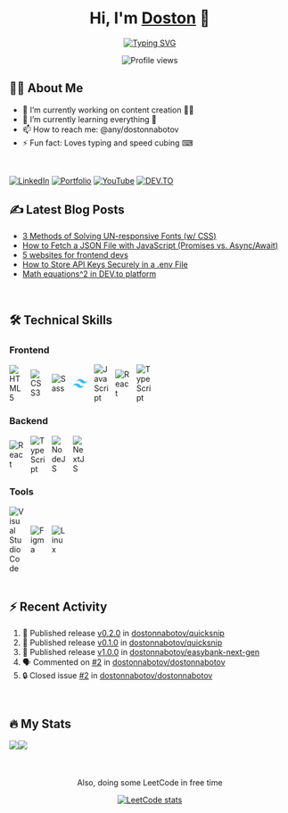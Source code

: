 <h1 align="center">Hi, I'm <a href="https://dostonnabotov.com">Doston</a> 👋</h1>

<p align="center">
  <a href="https://git.io/typing-svg"><img src="https://readme-typing-svg.demolab.com?font=Fira+Code&size=24&pause=1000&color=31ABE1&center=true&width=435&lines=Frontend+Developer+;UI/UX+Designer+;Content+Creator+;and+Passionate+Learner!;Nice+to+meet+you..." alt="Typing SVG" /></a>
</p>

<div align="center">
  <img src="https://komarev.com/ghpvc/?username=dostonnabotov&color=blue&abbreviated=true" alt="Profile views">
</div>

## 👨‍💻 About Me

- 🔭 I’m currently working on content creation 👨‍💻
- 🌱 I’m currently learning everything 🤣
- 📫 How to reach me: @any/dostonnabotov
- ⚡ Fun fact: Loves typing and speed cubing ⌨

<br />

[![LinkedIn](https://img.shields.io/badge/LinkedIn-0077B5?style=for-the-badge&logo=linkedin&logoColor=white)](https://www.linkedin.com/in/dostonnabotov)
[![Portfolio](https://img.shields.io/badge/Portfolio-030607?style=for-the-badge&logo=google&logoColor=white)](https://dostonnabotov.com/)
[![YouTube](https://img.shields.io/badge/YouTube-FF0000?style=for-the-badge&logo=youtube&logoColor=white)](https://www.youtube.com/@Technoph1le)
[![DEV.TO](https://img.shields.io/badge/DEV.TO-black?style=for-the-badge&logo=dev.to&logoColor=white)](https://dev.to/dostonnabotov)

## ✍ Latest Blog Posts

<!-- BLOG-POST-LIST:START -->
- [3 Methods of Solving UN-responsive Fonts &lpar;w/ CSS&rpar;](https://dev.to/technoph1le/3-methods-of-solving-un-responsive-fonts-w-css-414o)
- [How to Fetch a JSON File with JavaScript &lpar;Promises vs. Async/Await&rpar;](https://dev.to/technoph1le/how-to-fetch-a-json-file-with-javascript-promises-vs-asyncawait-26bo)
- [5 websites for frontend devs](https://dev.to/technoph1le/5-websites-for-frontend-devs-4ne0)
- [How to Store API Keys Securely in a .env File](https://dev.to/technoph1le/how-to-store-api-keys-securely-in-a-env-file-32eo)
- [Math equations^2 in DEV.to platform](https://dev.to/technoph1le/math-equations2-in-devto-platform-2io0)
<!-- BLOG-POST-LIST:END -->

<br />

## 🛠 Technical Skills

### Frontend 

<div style="display: flex; align-items: center; gap: .75rem; flex-wrap: wrap">
  <img title="HTML5" alt="HTML5" width="26px" src="https://cdn.jsdelivr.net/gh/devicons/devicon/icons/html5/html5-original.svg" />
  <img title="CSS3" alt="CSS3" width="26px" src="https://cdn.jsdelivr.net/gh/devicons/devicon/icons/css3/css3-original.svg" />
  <img title="Sass" alt="Sass" width="26px" src="https://cdn.jsdelivr.net/gh/devicons/devicon/icons/sass/sass-original.svg" />
  <img title="TailWind CSS" alt="TailWind CSS" width="26px" src="https://github.com/devicons/devicon/blob/v2.16.0/icons/tailwindcss/tailwindcss-original.svg" />
  <img title="JavaScript" alt="JavaScript" width="26px" src="https://cdn.jsdelivr.net/gh/devicons/devicon/icons/javascript/javascript-original.svg" />
  <img title="React" alt="React" width="26px" src="https://cdn.jsdelivr.net/gh/devicons/devicon/icons/react/react-original.svg" />
  <img title="TypeScript" alt="TypeScript" width="26px" src="https://cdn.jsdelivr.net/gh/devicons/devicon/icons/typescript/typescript-original.svg" />
</div>

### Backend

<div style="display: flex; align-items: center; gap: .75rem; flex-wrap: wrap">
  <img title="React" alt="React" width="26px" src="https://cdn.jsdelivr.net/gh/devicons/devicon/icons/react/react-original.svg" />
  <img title="TypeScript" alt="TypeScript" width="26px" src="https://cdn.jsdelivr.net/gh/devicons/devicon/icons/typescript/typescript-original.svg" />
  <img title="NodeJS" alt="NodeJS" width="26px" src="https://cdn.jsdelivr.net/gh/devicons/devicon/icons/nodejs/nodejs-original.svg" />
  <img title="NextJS" alt="NextJS" width="26px" src="https://cdn.jsdelivr.net/gh/devicons/devicon/icons/nextjs/nextjs-original.svg" />
</div>

### Tools

<div style="display: flex; align-items: center; gap: .75rem; flex-wrap: wrap">
  <img title="Visual Studio Code" alt="Visual Studio Code" width="26px" src="https://cdn.jsdelivr.net/gh/devicons/devicon/icons/vscode/vscode-original.svg" />
  <img title="Figma" alt="Figma" width="26px" src="https://cdn.jsdelivr.net/gh/devicons/devicon/icons/figma/figma-original.svg" />
  <img title="Linux" alt="Linux" width="26px" src="https://cdn.jsdelivr.net/gh/devicons/devicon/icons/linux/linux-original.svg" />
</div>

<br />

## ⚡ Recent Activity

<!--START_SECTION:activity-->

1. 🚀 Published release [v0.2.0](https://github.com/dostonnabotov/quicksnip/releases/tag/v0.2.0) in [dostonnabotov/quicksnip](https://github.com/dostonnabotov/quicksnip)
2. 🚀 Published release [v0.1.0](https://github.com/dostonnabotov/quicksnip/releases/tag/v0.1.0) in [dostonnabotov/quicksnip](https://github.com/dostonnabotov/quicksnip)
3. 🚀 Published release [v1.0.0](https://github.com/dostonnabotov/easybank-next-gen/releases/tag/v1.0.0) in [dostonnabotov/easybank-next-gen](https://github.com/dostonnabotov/easybank-next-gen)
4. 🗣 Commented on [#2](https://github.com/dostonnabotov/dostonnabotov/issues/2#issuecomment-2401950904) in [dostonnabotov/dostonnabotov](https://github.com/dostonnabotov/dostonnabotov)
5. 🔒 Closed issue [#2](https://github.com/dostonnabotov/dostonnabotov/issues/2) in [dostonnabotov/dostonnabotov](https://github.com/dostonnabotov/dostonnabotov)
<!--END_SECTION:activity-->

<br />

## 🔥 My Stats

<div style="display: flex; flex-wrap: wrap;">
<picture>
  <source 
    srcset="http://github-readme-streak-stats.herokuapp.com?user=dostonnabotov&theme=dark&background=0d1117&border=30363d"
    media="(prefers-color-scheme: dark)"
  />
  <source
    srcset="http://github-readme-streak-stats.herokuapp.com?user=dostonnabotov&theme=default"
    media="(prefers-color-scheme: light), (prefers-color-scheme: no-preference)"
  />
  <img src="http://github-readme-streak-stats.herokuapp.com?user=dostonnabotov&theme=default" />
</picture>

<picture>
  <source 
    srcset="https://github-readme-stats-xi2d.vercel.app/api?username=dostonnabotov&show_icons=true&theme=transparent&border_color=30363d&text_color=ecf3ff"
    media="(prefers-color-scheme: dark)"
  />
  <source
    srcset="https://github-readme-stats-xi2d.vercel.app/api?username=dostonnabotov&show_icons=true&theme=transparent"
    media="(prefers-color-scheme: light), (prefers-color-scheme: no-preference)"
  />
  <img src="https://github-readme-stats-xi2d.vercel.app/api?username=dostonnabotov&show_icons=true&theme=transparent" />
</picture>
</div>

<br>
<br>

<div align="center">
  <p>Also, doing some LeetCode in free time</p>
  <a href="https://leetcode.com/technoph1le/"><img src="https://img.shields.io/badge/dynamic/json?style=for-the-badge&labelColor=black&color=%23ffa116&label=Solved&query=solvedOverTotal&url=https%3A%2F%2Fleetcode-badge.vercel.app%2Fapi%2Fusers%2Ftechnoph1le&logo=leetcode&logoColor=yellow" alt="LeetCode stats"></a>
</div>
